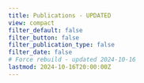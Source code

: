```yaml
---
title: Publications - UPDATED
view: compact
filter_default: false
filter_button: false
filter_publication_type: false
filter_date: false
# Force rebuild - updated 2024-10-16
lastmod: 2024-10-16T20:00:00Z
---
```

